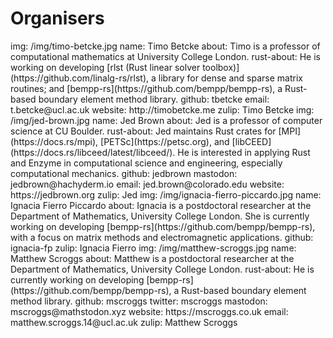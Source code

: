 # Organisers

<person>
  img: /img/timo-betcke.jpg
  name: Timo Betcke
  about: Timo is a professor of computational mathematics at University College London.
  rust-about: He is working on developing [rlst (Rust linear solver toolbox)](https://github.com/linalg-rs/rlst), a library for dense and sparse matrix routines; and [bempp-rs](https://github.com/bempp/bempp-rs), a Rust-based boundary element method library.
  github: tbetcke
  email: t.betcke@ucl.ac.uk
  website: http://timobetcke.me
  zulip: Timo Betcke
</person>

<person>
  img: /img/jed-brown.jpg
  name: Jed Brown
  about: Jed is a professor of computer science at CU Boulder.
  rust-about: Jed maintains Rust crates for [MPI](https://docs.rs/mpi), [PETSc](https://petsc.org), and [libCEED](https://docs.rs/libceed/latest/libceed/). He is interested in applying Rust and Enzyme in computational science and engineering, especially computational mechanics.
  github: jedbrown
  mastodon: jedbrown@hachyderm.io
  email: jed.brown@colorado.edu
  website: https://jedbrown.org
  zulip: Jed
</person>

<person>
  img: /img/ignacia-fierro-piccardo.jpg
  name: Ignacia Fierro Piccardo
  about: Ignacia is a postdoctoral researcher at the Department of Mathematics, University College London. She is currently working on developing [bempp-rs](https://github.com/bempp/bempp-rs), with a focus on matrix methods and electromagnetic applications.
  github: ignacia-fp
  zulip: Ignacia Fierro
</person>

<person>
  img: /img/matthew-scroggs.jpg
  name: Matthew Scroggs
  about: Matthew is a postdoctoral researcher at the Department of Mathematics, University College London.
  rust-about: He is currently working on developing [bempp-rs](https://github.com/bempp/bempp-rs), a Rust-based boundary element method library.
  github: mscroggs
  twitter: mscroggs
  mastodon: mscroggs@mathstodon.xyz
  website: https://mscroggs.co.uk
  email: matthew.scroggs.14@ucl.ac.uk
  zulip: Matthew Scroggs
</person>
